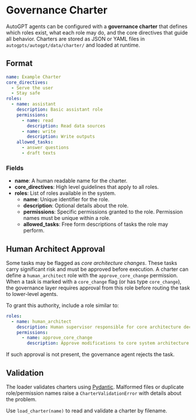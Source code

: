 # Governance Charter

AutoGPT agents can be configured with a **governance charter** that defines
which roles exist, what each role may do, and the core directives that guide
all behavior. Charters are stored as JSON or YAML files in
`autogpts/autogpt/data/charter/` and loaded at runtime.

## Format

```yaml
name: Example Charter
core_directives:
  - Serve the user
  - Stay safe
roles:
  - name: assistant
    description: Basic assistant role
    permissions:
      - name: read
        description: Read data sources
      - name: write
        description: Write outputs
    allowed_tasks:
      - answer questions
      - draft texts
```

### Fields

- **name**: A human readable name for the charter.
- **core_directives**: High level guidelines that apply to all roles.
- **roles**: List of roles available in the system.
  - **name**: Unique identifier for the role.
  - **description**: Optional details about the role.
  - **permissions**: Specific permissions granted to the role. Permission
    names must be unique within a role.
  - **allowed_tasks**: Free form descriptions of tasks the role may perform.

## Human Architect Approval

Some tasks may be flagged as *core architecture changes*. These tasks carry
significant risk and must be approved before execution. A charter can define a
`human_architect` role with the `approve_core_change` permission. When a task is
marked with a `core_change` flag (or has type `core_change`), the governance
layer requires approval from this role before routing the task to lower-level
agents.

To grant this authority, include a role similar to:

```yaml
roles:
  - name: human_architect
    description: Human supervisor responsible for core architecture decisions
    permissions:
      - name: approve_core_change
        description: Approve modifications to core system architecture
```

If such approval is not present, the governance agent rejects the task.

## Validation

The loader validates charters using [Pydantic](https://docs.pydantic.dev).
Malformed files or duplicate role/permission names raise a
`CharterValidationError` with details about the problem.

Use `load_charter(name)` to read and validate a charter by filename.
